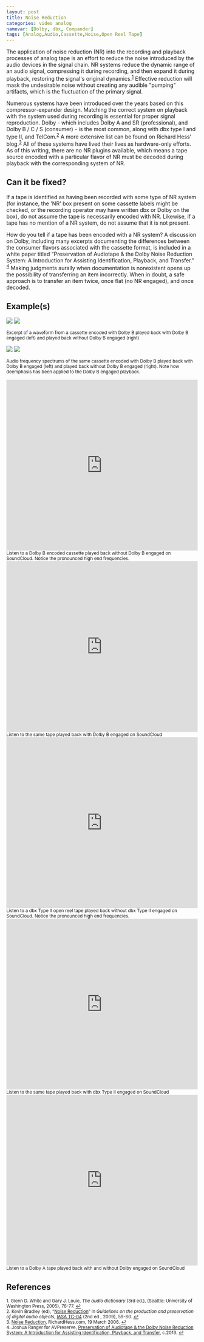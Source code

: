 ```yaml
---
layout: post
title: Noise Reduction
categories: video analog
namevar: [Dolby, dbx, Compander]
tags: [Analog,Audio,Cassette,Noise,Open Reel Tape]
---
```


The application of noise reduction (NR) into the recording and playback processes of analog tape is an effort to reduce the noise introduced by the audio devices in the signal chain. NR systems reduce the dynamic range of an audio signal, compressing it during recording, and then expand it during playback, restoring the signal's original dynamics.<sup><a href="#fn1" id="ref1">1</a></sup> Effective reduction will mask the undesirable noise without creating any audible "pumping" artifacts, which is the fluctuation of the primary signal.

Numerous systems have been introduced over the years based on this compressor-expander design. Matching the correct system on playback with the system used during recording is essential for proper signal reproduction. Dolby - which includes Dolby A and SR (professional), and Dolby B / C / S (consumer) - is the most common, along with dbx type I and type II, and TelCom.<sup><a href="#fn2" id="ref2">2</a></sup> A more extensive list can be found on Richard Hess' blog.<sup><a href="#fn3" id="ref3">3</a></sup> All of these systems have lived their lives as hardware-only efforts.  As of this writing, there are no NR plugins available, which means a tape source encoded with a particular flavor of NR must be decoded during playback with the corresponding system of NR.

## Can it be fixed?

If a tape is identified as having been recorded with some type of NR system (for instance, the 'NR' box present on some cassette labels might be checked, or the recording operator may have written dbx or Dolby on the box), do not assume the tape is necessarily encoded with NR. Likewise, if a tape has no mention of a NR system, do not assume that it is not present.

How do you tell if a tape has been encoded with a NR system? A discussion on Dolby, including many excerpts documenting the differences between the consumer flavors associated with the cassette format, is included in a white paper titled “Preservation of Audiotape & the Dolby Noise Reduction System: A Introduction for Assisting Identification, Playback, and Transfer.”
<sup><a href="#fn4" id="ref4">4</a></sup> Making judgments aurally when documentation is nonexistent opens up the possibility of transferring an item incorrectly. When in doubt, a safe approach is to transfer an item twice, once flat (no NR engaged), and once decoded.

## Example(s)

<img src="{{ site.baseurl }}/images/Mandelbrot_dolbyB.png">
<img src="{{ site.baseurl }}/images/Mandelbrot_flat.png">

<sub>Excerpt of a waveform from a cassette encoded with Dolby B played back with Dolby B engaged (left) and played back without Dolby B engaged (right)</sub>

<img src="{{ site.baseurl }}/images/Mandelbrot_spectrum_dolbyB.jpg">
<img src="{{ site.baseurl }}/images/Mandelbrot_spectrum_flat.jpg">

<sub>Audio frequency spectrums of the same cassette encoded with Dolby B played back with Dolby B engaged (left) and played back without Dolby B engaged (right). Note how deemphasis has been applied to the Dolby B engaged playback.</sub>

<iframe width="100%" height="450" scrolling="no" frameborder="no" src="https://w.soundcloud.com/player/?url=https%3A//api.soundcloud.com/tracks/96923864&amp;auto_play=false&amp;hide_related=false&amp;show_comments=true&amp;show_user=true&amp;show_reposts=false&amp;visual=true"></iframe><sub>Listen to a Dolby B encoded cassette played back without Dolby B engaged on SoundCloud. Notice the pronounced high end frequencies.</sub>

<iframe width="100%" height="450" scrolling="no" frameborder="no" src="https://w.soundcloud.com/player/?url=https%3A//api.soundcloud.com/tracks/96923458&amp;auto_play=false&amp;hide_related=false&amp;show_comments=true&amp;show_user=true&amp;show_reposts=false&amp;visual=true"></iframe><sub>Listen to the same tape played back with Dolby B engaged on SoundCloud</sub>

<iframe width="100%" height="450" scrolling="no" frameborder="no" src="https://w.soundcloud.com/player/?url=https%3A//api.soundcloud.com/tracks/106376318&amp;auto_play=false&amp;hide_related=false&amp;show_comments=true&amp;show_user=true&amp;show_reposts=false&amp;visual=true"></iframe><sub>Listen to a dbx Type II open reel tape played back without dbx Type II engaged on SoundCloud. Notice the pronounced high end frequencies.</sub>

<iframe width="100%" height="450" scrolling="no" frameborder="no" src="https://w.soundcloud.com/player/?url=https%3A//api.soundcloud.com/tracks/106376877&amp;auto_play=false&amp;hide_related=false&amp;show_comments=true&amp;show_user=true&amp;show_reposts=false&amp;visual=true"></iframe><sub>Listen to the same tape played back with dbx Type II engaged on SoundCloud</sub>

<iframe width="100%" height="450" scrolling="no" frameborder="no" src="https://w.soundcloud.com/player/?url=https%3A//api.soundcloud.com/playlists/296901145&amp;auto_play=false&amp;hide_related=false&amp;show_comments=true&amp;show_user=true&amp;show_reposts=false&amp;visual=true"></iframe><sub>Listen to a Dolby A tape played back with and without Dolby engaged on SoundCloud</sub>

## References

<sup id="fn1">1. Glenn D. White and Gary J. Louie, _The audio dictionary_ (3rd ed.), (Seattle: University of Washington Press, 2005), 76-77. <a href="#ref1" title="Jump back to footnote 1 in the text.">↩</a></sup>   
<sup id="fn2">2. Kevin Bradley (ed), “[Noise Reduction](http://www.iasa-web.org/tc04/magnetic-tapes-noise-reduction)” in _Guidelines on the production and preservation of digital audio objects_, [IASA TC-04](http://www.iasa-web.org/tc04/audio-preservation) (2nd ed., 2009), 59-60. <a href="#ref2" title="Jump back to footnote 2 in the text.">↩</a></sup>    
<sup id="fn3">3. [Noise Reduction](http://richardhess.com/notes/formats/magnetic-media/magnetic-tapes/analog-audio/noise-reduction/), RichardHess.com, 19 March 2006. <a href="#ref3" title="Jump back to footnote 3 in the text.">↩</a></sup>   
<sup id="fn4">4. Joshua Ranger for AVPreserve, [Preservation of Audiotape & the Dolby Noise Reduction System: A Introduction for Assisting Identification, Playback, and Transfer](http://www.avpreserve.com/dolby-noise-reduction-system/), c.2013. <a href="#ref4" title="Jump back to footnote 4 in the text.">↩</a></sup>   
